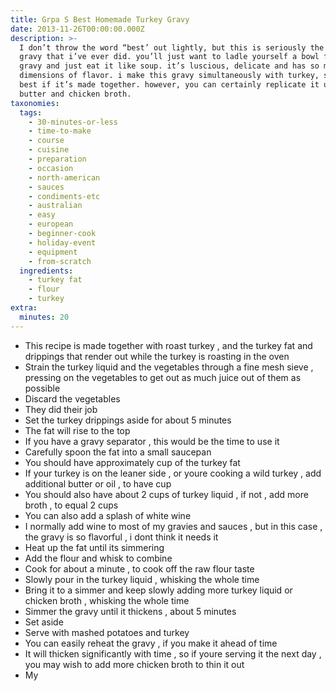 ```yaml
---
title: Grpa S Best Homemade Turkey Gravy
date: 2013-11-26T00:00:00.000Z
description: >-
  I don’t throw the word “best’ out lightly, but this is seriously the best
  gravy that i’ve ever did. you’ll just want to ladle yourself a bowl full of
  gravy and just eat it like soup. it’s luscious, delicate and has so many
  dimensions of flavor. i make this gravy simultaneously with turkey, so it’s
  best if it’s made together. however, you can certainly replicate it using
  butter and chicken broth.
taxonomies:
  tags:
    - 30-minutes-or-less
    - time-to-make
    - course
    - cuisine
    - preparation
    - occasion
    - north-american
    - sauces
    - condiments-etc
    - australian
    - easy
    - european
    - beginner-cook
    - holiday-event
    - equipment
    - from-scratch
  ingredients:
    - turkey fat
    - flour
    - turkey
extra:
  minutes: 20
---
```

 - This recipe is made together with roast turkey , and the turkey fat and drippings that render out while the turkey is roasting in the oven
 - Strain the turkey liquid and the vegetables through a fine mesh sieve , pressing on the vegetables to get out as much juice out of them as possible
 - Discard the vegetables
 - They did their job
 - Set the turkey drippings aside for about 5 minutes
 - The fat will rise to the top
 - If you have a gravy separator , this would be the time to use it
 - Carefully spoon the fat into a small saucepan
 - You should have approximately cup of the turkey fat
 - If your turkey is on the leaner side , or youre cooking a wild turkey , add additional butter or oil , to have cup
 - You should also have about 2 cups of turkey liquid , if not , add more broth , to equal 2 cups
 - You can also add a splash of white wine
 - I normally add wine to most of my gravies and sauces , but in this case , the gravy is so flavorful , i dont think it needs it
 - Heat up the fat until its simmering
 - Add the flour and whisk to combine
 - Cook for about a minute , to cook off the raw flour taste
 - Slowly pour in the turkey liquid , whisking the whole time
 - Bring it to a simmer and keep slowly adding more turkey liquid or chicken broth , whisking the whole time
 - Simmer the gravy until it thickens , about 5 minutes
 - Set aside
 - Serve with mashed potatoes and turkey
 - You can easily reheat the gravy , if you make it ahead of time
 - It will thicken significantly with time , so if youre serving it the next day , you may wish to add more chicken broth to thin it out
 - My
